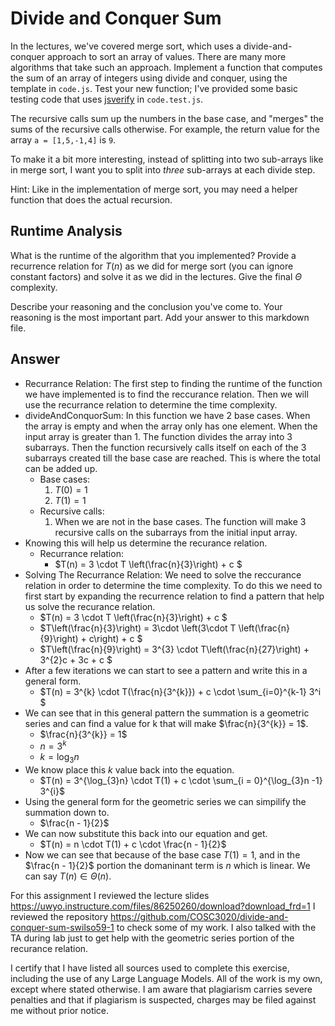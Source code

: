 # Divide and Conquer Sum

In the lectures, we've covered merge sort, which uses a divide-and-conquer
approach to sort an array of values. There are many more algorithms that take
such an approach. Implement a function that computes the sum of an array of
integers using divide and conquer, using the template in `code.js`. Test your
new function; I've provided some basic testing code that uses
[jsverify](https://jsverify.github.io/) in `code.test.js`.

The recursive calls sum up the numbers in the base case, and "merges" the sums
of the recursive calls otherwise. For example, the return value for the array `a
= [1,5,-1,4]` is `9`.

To make it a bit more interesting, instead of splitting into two sub-arrays like
in merge sort, I want you to split into *three* sub-arrays at each divide step.

Hint: Like in the implementation of merge sort, you may need a helper function
that does the actual recursion.

## Runtime Analysis

What is the runtime of the algorithm that you implemented? Provide a recurrence
relation for $T(n)$ as we did for merge sort (you can ignore constant factors)
and solve it as we did in the lectures. Give the final $\Theta$ complexity.

Describe your reasoning and the conclusion you've come to. Your reasoning is the
most important part. Add your answer to this markdown file.

## Answer
- Recurrance Relation: The first step to finding the runtime of the function we have implemented is to find the reccurance relation. Then we will use the recurrance relation to determine the time complexity.  
- divideAndConquorSum: In this function we have 2 base cases. When the array is empty and when the array only has one element. When the input array is greater than 1. The function divides the array into 3 subarrays. Then the function recursively calls itself on each of the 3 subarrays created till the base case are reached. This is where the total can be added up.
  - Base cases:
     1. $T(0) = 1$
     2. $T(1) = 1$
  - Recursive calls:
    1. When we are not in the base cases. The function will make 3 recursive calls on the subarrays from the initial input array.
- Knowing this will help us determine the recurance relation.
  - Recurrance relation:
    - $T(n) = 3 \cdot T \left(\frac{n}{3}\right) + c $
- Solving The Recurrance Relation: We need to solve the reccurance relation in order to determine the time complexity. To do this we need to first start by expanding the recurrence relation to find a pattern that help us solve the recurance relation.
  - $T(n) = 3 \cdot T \left(\frac{n}{3}\right) + c $
  - $T\left(\frac{n}{3}\right) = 3\cdot \left(3\cdot T \left(\frac{n}{9}\right) + c\right) + c $
  - $T\left(\frac{n}{9}\right) = 3^{3} \cdot T\left(\frac{n}{27}\right) + 3^{2}c + 3c + c $
- After a few iterations we can start to see a pattern and write this in a general form.
  - $T(n) = 3^{k} \cdot T(\frac{n}{3^{k}}) + c \cdot \sum_{i=0}^{k-1} 3^i $
- We can see that in this general pattern the summation is a geometric series and can find a value for k that will make
$\frac{n}{3^{k}} = 1$.
  - $\frac{n}{3^{k}} = 1$
  - $n = 3^{k}$
  - $k = \log_{3}n$
- We know place this $k$ value back into the equation.
  - $T(n) = 3^{\log_{3}n} \cdot T(1) + c \cdot \sum_{i = 0}^{\log_{3}n -1} 3^{i}$
- Using the general form for the geometric series we can simpilify the summation down to.
  - $\frac{n - 1}{2}$
- We can now substitute this back into our equation and get.
  - $T(n) = n \cdot T(1) + c \cdot \frac{n - 1}{2}$
- Now we can see that because of the base case $T(1) = 1$, and in the $\frac{n - 1}{2}$ portion the domaninant term is $n$ which is linear. We can say $T(n) \in \Theta(n)$.

For this assignment I reviewed the lecture slides https://uwyo.instructure.com/files/86250260/download?download_frd=1
I reviewed the repository https://github.com/COSC3020/divide-and-conquer-sum-swilso59-1 to check some of my work. 
I also talked with the TA during lab just to get help with the geometric series portion of the recurance relation. 

I certify that I have listed all sources used to complete this exercise, including the use
of any Large Language Models. All of the work is my own, except where stated
otherwise. I am aware that plagiarism carries severe penalties and that if plagiarism is
suspected, charges may be filed against me without prior notice.
